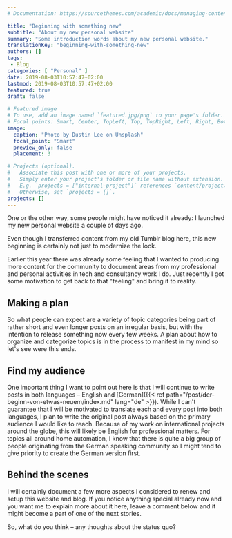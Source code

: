 ```yaml
---
# Documentation: https://sourcethemes.com/academic/docs/managing-content/

title: "Beginning with something new"
subtitle: "About my new personal website"
summary: "Some introduction words about my new personal website."
translationKey: "beginning-with-something-new"
authors: []
tags:
 - Blog
categories: [ "Personal" ]
date: 2019-08-03T10:57:47+02:00
lastmod: 2019-08-03T10:57:47+02:00
featured: true
draft: false

# Featured image
# To use, add an image named `featured.jpg/png` to your page's folder.
# Focal points: Smart, Center, TopLeft, Top, TopRight, Left, Right, BottomLeft, Bottom, BottomRight.
image:
  caption: "Photo by Dustin Lee on Unsplash"
  focal_point: "Smart"
  preview_only: false
  placement: 3

# Projects (optional).
#   Associate this post with one or more of your projects.
#   Simply enter your project's folder or file name without extension.
#   E.g. `projects = ["internal-project"]` references `content/project/deep-learning/index.md`.
#   Otherwise, set `projects = []`.
projects: []
---
```


One or the other way, some people might have noticed it already: I launched my new personal website a couple of days ago.

Even though I transferred content from my old Tumblr blog here, this new beginning is certainly not just to modernize the look.

Earlier this year there was already some feeling that I wanted to producing more content for the community to document areas from my professional and personal activities in tech and consultancy work I do. Just recently I got some motivation to get back to that "feeling" and bring it to reality.


## Making a plan

So what people can expect are a variety of topic categories being part of rather short and even longer posts on an irregular basis, but with the intention to release something now every few weeks. A plan about how to organize and categorize topics is in the process to manifest in my mind so let's see were this ends.


## Find my audience

One important thing I want to point out here is that I will continue to write posts in both languages – English and [German]({{< ref path="/post/der-beginn-von-etwas-neuem/index.md" lang="de" >}}). While I can't guarantee that I will be motivated to translate each and every post into both languages, I plan to write the original post always based on the primary audience I would like to reach. Because of my work on international projects around the globe, this will likely be English for professional matters. For topics all around home automation, I know that there is quite a big group of people originating from the German speaking community so I might tend to give priority to create the German version first.


## Behind the scenes

I will certainly document a few more aspects I considered to renew and setup this website and blog. If you notice anything special already now and you want me to explain more about it here, leave a comment below and it might become a part of one of the next stories.

So, what do you think – any thoughts about the status quo?

